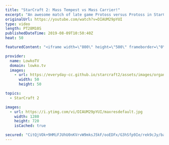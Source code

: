 ```yaml
---
title: "StarCraft 2: Mass Tempest vs Mass Carrier!"
excerpt: "An awesome match of late game Protoss versus Protoss in StarCraft 2. In this game Stats decides to focus on Carriers to push his advantage, ShoWTimE responds with making lots of Tempsts.   Get more videos & support my work: http://www.patreon.com/lowkotv  Be part of the community on Discord: http://discord.gg/lowkotv"
originalUrl: https://youtube.com/watch?v=DIAUM29pYUI
type: video
length: PT28M10S
publishedDateTime: 2019-08-09T10:50:40Z
heat: 50

featuredContent: "<iframe width=\"800\" height=\"500\" frameborder=\"0\" src=\"https://www.youtube.com/embed/DIAUM29pYUI\" allow=\"accelerometer; autoplay; encrypted-media; gyroscope; picture-in-picture\" allowfullscreen></iframe>"

provider:
  name: LowkoTV
  domain: lowko.tv
  images:
    - url: https://everyday-cc.github.io/starcraft2/assets/images/organizations/lowko.tv-50x50.jpg
      width: 50
      height: 50

topics:
  - StarCraft 2

images:
  - url: https://i.ytimg.com/vi/DIAUM29pYUI/maxresdefault.jpg
    width: 1280
    height: 720
    isCached: true

secured: "CitQjVOk+9HMiFJUhU0nKVrvW9mksJ5kF/ooEDFx/G3hSfp9Ie/rek9cJy/baXBCGausRp0ZbCEa2SY+LxhsWOceA4qbnXLxzskxLi729KjUqCrHxDeHHAoXaNNFA4iG7H0/CGhBkgOvwJbU+iyfMmsULvvRfGU9dE/FjQkGvSzSsZLRiThSac9DOEgC1XTRLFW+BhJ8prvU7Q4TbT0Wk0kbQaRED0lQ/CaEuyQPTqgKLJ8GhMgoxEl+Z1KuBFHLf5fr5nOv1BOj2j9ghjTb5RIX4qTEOqzuWqrGJzoOlGIj3EOcpYMm4jqEyRh3nAWezdqAj55eFBexTWy2rsmtEj2RvUQ4LaKroD160XGlfzwGUDLHYSwxpQ1e7fnSr5DNX53CbXKsC+r+UI9UpxnnyXU1410FA2erxMQpe8YXY/E=;geXAU1LUAlErNfA+peXAOg=="
---
```


